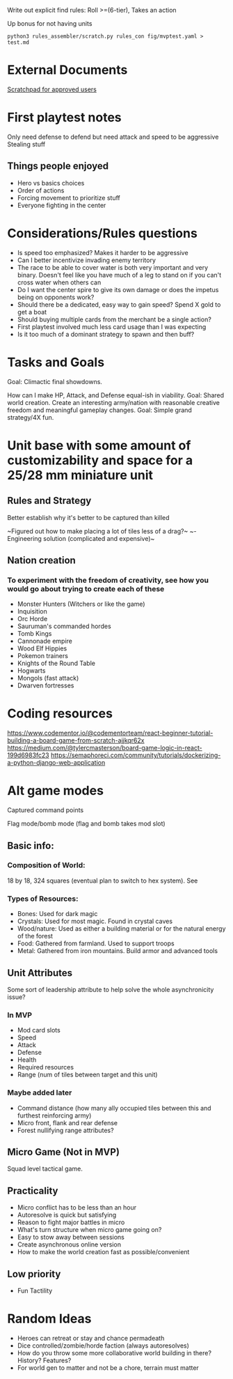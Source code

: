 Write out explicit find rules:
  Roll >=(6-tier), Takes an action

Up bonus for not having units

`python3 rules_assembler/scratch.py rules_con
fig/mvptest.yaml > test.md`
# External Documents
[Scratchpad for approved users](https://docs.google.com/spreadsheets/d/1SqPaM-jYs_t_nmvrggNWgCnIZnRa9HCgeLDSRLtYyLs/edit#gid=0)

# First playtest notes
Only need defense to defend but need attack and speed to be aggressive  
Stealing stuff  

## Things people enjoyed
- Hero vs basics choices
- Order of actions
- Forcing movement to prioritize stuff
- Everyone fighting in the center

# Considerations/Rules questions

- Is speed too emphasized? Makes it harder to be aggressive
- Can I better incentivize invading enemy territory
- The race to be able to cover water is both very important and very binary. Doesn't feel like you have much of a leg to stand on if you can't cross water when others can
- Do I want the center spire to give its own damage or does the impetus being on opponents work?
- Should there be a dedicated, easy way to gain speed? Spend X gold to get a boat
- Should buying multiple cards from the merchant be a single action?
- First playtest involved much less card usage than I was expecting
- Is it too much of a dominant strategy to spawn and then buff?

# Tasks and Goals
Goal: Climactic final showdowns.

How can I make HP, Attack, and Defense equal-ish in viability.
Goal: Shared world creation. Create an interesting army/nation with reasonable creative freedom and meaningful gameplay changes.
Goal: Simple grand strategy/4X fun.

# Unit base with some amount of customizability and space for a 25/28 mm miniature unit
## Rules and Strategy

Better establish why it's better to be captured than killed

~Figured out how to make placing a lot of tiles less of a drag?~
~- Engineering solution (complicated and expensive)~

## Nation creation

### To experiment with the freedom of creativity, see how you would go about trying to create each of these

- Monster Hunters (Witchers or like the game)
- Inquisition
- Orc Horde
- Sauruman's commanded hordes
- Tomb Kings
- Cannonade empire
- Wood Elf Hippies
- Pokemon trainers
- Knights of the Round Table
- Hogwarts
- Mongols (fast attack)
- Dwarven fortresses


# Coding resources
https://www.codementor.io/@codementorteam/react-beginner-tutorial-building-a-board-game-from-scratch-ajjkqr62x
https://medium.com/@tylercmasterson/board-game-logic-in-react-199d6983fc23
https://semaphoreci.com/community/tutorials/dockerizing-a-python-django-web-application

# Alt game modes

Captured command points

Flag mode/bomb mode (flag and bomb takes mod slot)

## Basic info:

### Composition of World:

18 by 18, 324 squares (eventual plan to switch to hex system). See

### Types of Resources:
- Bones: Used for dark magic
- Crystals: Used for most magic. Found in crystal caves
- Wood/nature: Used as either a building material or for the natural energy of the forest
- Food: Gathered from farmland. Used to support troops
- Metal: Gathered from iron mountains. Build armor and advanced tools

## Unit Attributes

Some sort of leadership attribute to help solve the whole asynchronicity issue?

### In MVP
- Mod card slots
- Speed
- Attack
- Defense
- Health
- Required resources
- Range (num of tiles between target and this unit)

### Maybe added later
- Command distance (how many ally occupied tiles between this and furthest reinforcing army)
- Micro front, flank and rear defense
- Forest nullifying range attributes?

## Micro Game (Not in MVP)

Squad level tactical game.

## Practicality
- Micro conflict has to be less than an hour
- Autoresolve is quick but satisfying
- Reason to fight major battles in micro
- What's turn structure when micro game going on?
- Easy to stow away between sessions
- Create asynchronous online version
- How to make the world creation fast as possible/convenient

## Low priority
- Fun Tactility

# Random Ideas
- Heroes can retreat or stay and chance permadeath
- Dice controlled/zombie/horde faction (always autoresolves)
- How do you throw some more collaborative world building in there? History? Features?
- For world gen to matter and not be a chore, terrain must matter